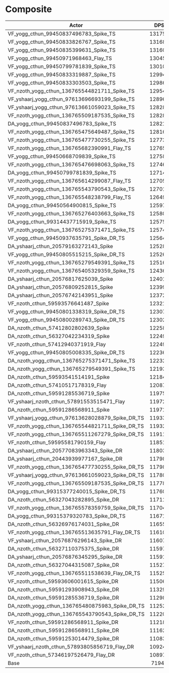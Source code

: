 # Composite
| Actor | DPS | Increase |
|---|:---:|:---:|
|VF_yogg_cthun_99450837496783_Spike_TS|131751|83.12%|
|VF_yogg_cthun_99450833826767_Spike_TS|131688|83.03%|
|VF_yogg_cthun_99450835399631_Spike_TS|131602|82.92%|
|VF_yogg_cthun_99450971968463_Flay_TS|130455|81.32%|
|VF_yogg_cthun_99450799781839_Spike_TS|130102|80.83%|
|VF_yogg_cthun_99450833319887_Spike_TS|129943|80.61%|
|VF_yogg_cthun_99450833303503_Spike_TS|129868|80.51%|
|VF_nzoth_yogg_cthun_136765544821711_Spike_TS|129548|80.06%|
|VF_yshaarj_yogg_cthun_97613696693199_Spike_TS|128965|79.25%|
|VF_yshaarj_yogg_cthun_97613661059023_Spike_TS|128285|78.31%|
|VF_nzoth_yogg_cthun_136765509187535_Spike_TS|128280|78.30%|
|DA_yogg_cthun_99450837496783_Spike_TS|128210|78.20%|
|VF_nzoth_yogg_cthun_136765475649487_Spike_TS|128166|78.14%|
|VF_nzoth_yogg_cthun_136765477730255_Spike_TS|127731|77.53%|
|VF_nzoth_yogg_cthun_136765682390991_Flay_TS|127654|77.43%|
|VF_yogg_cthun_99450668709839_Spike_TS|127589|77.34%|
|VF_nzoth_yogg_cthun_136765476698063_Spike_TS|127460|77.16%|
|DA_yogg_cthun_99450799781839_Spike_TS|127141|76.71%|
|VF_nzoth_yogg_cthun_136765614299087_Flay_TS|127058|76.60%|
|VF_nzoth_yogg_cthun_136765543790543_Spike_TS|127014|76.54%|
|VF_nzoth_yogg_cthun_136765548238799_Flay_TS|126498|75.82%|
|DA_yogg_cthun_99450564900815_Spike_TS|125975|75.09%|
|VF_nzoth_yogg_cthun_136765276403663_Spike_TS|125805|74.86%|
|DA_yogg_cthun_99314437715919_Spike_TS|125753|74.79%|
|VF_nzoth_yogg_cthun_136765275371471_Spike_TS|125744|74.77%|
|VF_yogg_cthun_99450937635791_Spike_DR_TS|125647|74.64%|
|DA_yshaarj_cthun_20579163272143_Spike|125287|74.14%|
|VF_yogg_cthun_99450805515215_Spike_DR_TS|125264|74.11%|
|VF_nzoth_yogg_cthun_136765279549391_Spike_TS|125161|73.96%|
|VF_nzoth_yogg_cthun_136765405329359_Spike_TS|124369|72.86%|
|DA_yshaarj_cthun_20576817625039_Spike|124017|72.37%|
|DA_yshaarj_cthun_20576809252815_Spike|123992|72.34%|
|DA_yshaarj_cthun_20576742143951_Spike|123728|71.97%|
|VF_nzoth_cthun_59593576641487_Spike|123214|71.26%|
|VF_yogg_cthun_99450801338319_Spike_DR_TS|123077|71.07%|
|VF_yogg_cthun_99450800289743_Spike_DR_TS|123025|70.99%|
|DA_nzoth_cthun_57412802802639_Spike|122580|70.38%|
|DA_nzoth_cthun_56327042234319_Spike|122493|70.25%|
|VF_nzoth_cthun_57412940371919_Flay|122490|70.25%|
|VF_yogg_cthun_99450805008335_Spike_DR_TS|122368|70.08%|
|DA_nzoth_yogg_cthun_136765275371471_Spike_TS|122324|70.02%|
|DA_nzoth_yogg_cthun_136765279549391_Spike_TS|121937|69.48%|
|DA_nzoth_cthun_59593541514191_Spike|121848|69.36%|
|DA_nzoth_cthun_57410517178319_Flay|120871|68.00%|
|DA_nzoth_cthun_59591285536719_Spike|119758|66.45%|
|VF_yshaarj_nzoth_cthun_57891553515471_Flay|119723|66.40%|
|DA_nzoth_cthun_59591286568911_Spike|119712|66.39%|
|VF_yshaarj_yogg_cthun_97613628028879_Spike_DR_TS|119339|65.87%|
|VF_nzoth_yogg_cthun_136765544821711_Spike_DR_TS|119325|65.85%|
|VF_nzoth_yogg_cthun_136765511267279_Spike_DR_TS|119112|65.56%|
|VF_nzoth_cthun_59595581790159_Flay|118514|64.72%|
|DA_yshaarj_cthun_20577083963343_Spike_DR|118038|64.06%|
|DA_yshaarj_cthun_20443939977167_Spike_DR|117988|63.99%|
|VF_nzoth_yogg_cthun_136765477730255_Spike_DR_TS|117981|63.98%|
|VF_yshaarj_yogg_cthun_97613661059023_Spike_DR_TS|117808|63.74%|
|VF_nzoth_yogg_cthun_136765509187535_Spike_DR_TS|117786|63.71%|
|DA_yogg_cthun_99315377240015_Spike_DR_TS|117608|63.47%|
|DA_nzoth_cthun_56327043282895_Spike_DR|117116|62.78%|
|VF_nzoth_yogg_cthun_136765578359759_Spike_DR_TS|117042|62.68%|
|DA_yogg_cthun_99315379320783_Spike_DR_TS|116710|62.22%|
|DA_nzoth_cthun_56326976174031_Spike_DR|116555|62.00%|
|VF_nzoth_yogg_cthun_136765513635791_Flay_DR_TS|116106|61.38%|
|VF_yshaarj_cthun_20576876296143_Spike_DR|116074|61.33%|
|DA_nzoth_cthun_56327110375375_Spike_DR|115973|61.19%|
|DA_yshaarj_cthun_20576876345295_Spike_DR|115914|61.11%|
|DA_nzoth_cthun_56327044315087_Spike_DR|115277|60.22%|
|VF_nzoth_yogg_cthun_136765511538639_Flay_DR_TS|115254|60.19%|
|VF_nzoth_cthun_59593606001615_Spike_DR|115065|59.93%|
|DA_nzoth_cthun_59591293908943_Spike_DR|113298|57.47%|
|DA_nzoth_cthun_59591285536719_Spike_DR|112987|57.04%|
|DA_nzoth_yogg_cthun_136765480875983_Spike_DR_TS|112524|56.40%|
|DA_nzoth_yogg_cthun_136765543790543_Spike_DR_TS|112209|55.96%|
|VF_nzoth_cthun_59591286568911_Spike_DR|112183|55.92%|
|DA_nzoth_cthun_59591286568911_Spike_DR|111621|55.14%|
|DA_nzoth_cthun_59591253014479_Spike_DR|110832|54.05%|
|VF_yshaarj_nzoth_cthun_57893805856719_Flay_DR|109241|51.84%|
|VF_nzoth_cthun_57346197526479_Flay_DR|108975|51.47%|
|Base|71947|0.00%|
